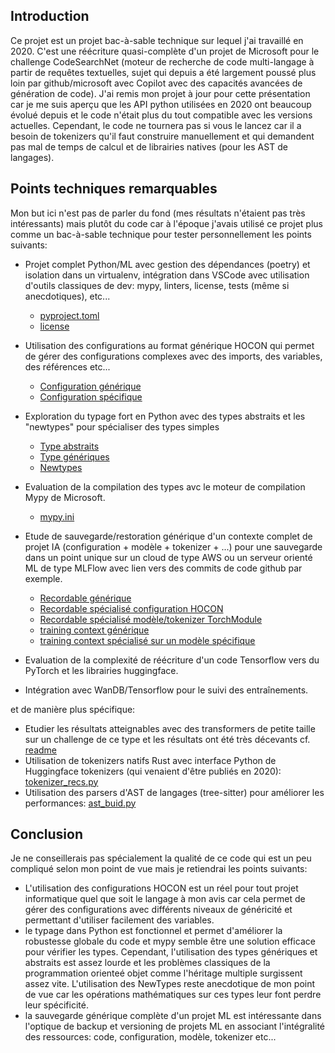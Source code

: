 ## Introduction

Ce projet est un projet bac-à-sable technique sur lequel j'ai travaillé en 2020. C'est une réécriture quasi-complète d'un projet de Microsoft pour le challenge CodeSearchNet (moteur de recherche de code multi-langage à partir de requêtes textuelles, sujet qui depuis a été largement poussé plus loin par github/microsoft avec Copilot avec des capacités avancées de génération de code).
J'ai remis mon projet à jour pour cette présentation car je me suis aperçu que les API python utilisées en 2020 ont beaucoup évolué depuis et le code n'était plus du tout compatible avec les versions actuelles. Cependant, le code ne tournera pas si vous le lancez car il a besoin de tokenizers qu'il faut construire manuellement et qui demandent pas mal de temps de calcul et de librairies natives (pour les AST de langages).

## Points techniques remarquables

Mon but ici n'est pas de parler du fond (mes résultats n'étaient pas très intéressants) mais plutôt du code car à l'époque j'avais utilisé ce projet plus comme un bac-à-sable technique pour tester personnellement les points suivants:

- Projet complet Python/ML avec gestion des dépendances (poetry) et isolation dans un virtualenv, intégration dans VSCode avec utilisation d'outils classiques de dev: mypy, linters, license, tests (même si anecdotiques), etc...
  - [pyproject.toml](./pyproject.toml)
  - [license](./LICENSE)
- Utilisation des configurations au format générique HOCON qui permet de gérer des configurations complexes avec des imports, des variables, des références etc...
  - [Configuration générique](./conf/default.conf)
  - [Configuration spécifique](./conf/query_code_siamese_2020_02_15_14_00.conf)
- Exploration du typage fort en Python avec des types abstraits et les "newtypes" pour spécialiser des types simples

  - [Type abstraits](./codenets/recordable.py#L22)
  - [Type génériques](./codenets/codesearchnet/training_ctx.py#L205-L220)
  - [Newtypes](./codenets/codesearchnet/training_ctx.py#L49-L68)

- Evaluation de la compilation des types avc le moteur de compilation Mypy de Microsoft.
  - [mypy.ini](./mypy.ini)
- Etude de sauvegarde/restoration générique d'un contexte complet de projet IA (configuration + modèle + tokenizer + ...) pour une sauvegarde dans un point unique sur un cloud de type AWS ou un serveur orienté ML de type MLFlow avec lien vers des commits de code github par exemple.
  - [Recordable générique](./codenets/recordable.py#L22)
  - [Recordable spécialisé configuration HOCON](./codenets/recordable.py#L113)
  - [Recordable spécialisé modèle/tokenizer TorchModule](./codenets/recordable.py#L248)
  - [training context générique](./codenets/codesearchnet/training_ctx.py#L245)
  - [training context spécialisé sur un modèle spécifique](./codenets/codesearchnet/query_code_siamese/training_ctx.py)
- Evaluation de la complexité de réécriture d'un code Tensorflow vers du PyTorch et les librairies huggingface.
- Intégration avec WanDB/Tensorflow pour le suivi des entraînements.

et de manière plus spécifique:

- Etudier les résultats atteignables avec des transformers de petite taille sur un challenge de ce type
  et les résultats ont été très décevants cf. [readme](./README.md)
- Utilisation de tokenizers natifs Rust avec interface Python de Huggingface tokenizers (qui venaient d'être publiés en 2020): [tokenizer_recs.py](./codenets/codesearchnet/huggingface/tokenizer_recs.py#L102)
- Utilisation des parsers d'AST de langages (tree-sitter) pour améliorer les performances: [ast_buid.py](./codenets/codesearchnet/ast_build.py#L189)

## Conclusion

Je ne conseillerais pas spécialement la qualité de ce code qui est un peu compliqué selon mon point de vue mais je retiendrai les points suivants:

- L'utilisation des configurations HOCON est un réel pour tout projet informatique quel que soit le langage à mon avis car cela permet de gérer des configurations avec différents niveaux de généricité et permettant d'utiliser facilement des variables.
- le typage dans Python est fonctionnel et permet d'améliorer la robustesse globale du code et mypy semble être une solution efficace pour vérifier les types. Cependant, l'utilisation des types génériques et abstraits est assez lourde et les problèmes classiques de la programmation orienteé objet comme l'héritage multiple surgissent assez vite. L'utilisation des NewTypes reste anecdotique de mon point de vue car les opérations mathématiques sur ces types leur font perdre leur spécificité.
- la sauvegarde générique complète d'un projet ML est intéressante dans l'optique de backup et versioning de projets ML en associant l'intégralité des ressources: code, configuration, modèle, tokenizer etc...
